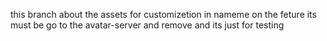 this branch about the assets for customizetion in nameme 
on the feture its must be go to the avatar-server and remove and its just for testing
